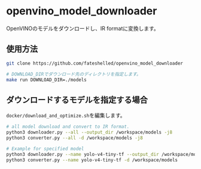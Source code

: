 # openvino_model_downloader

OpenVINOのモデルをダウンロードし、IR formatに変換します。

## 使用方法
```bash
git clone https://github.com/fateshelled/openvino_model_downloader

# DOWNLOAD_DIRでダウンロード先のディレクトリを指定します。
make run DOWNLOAD_DIR=./models
```

## ダウンロードするモデルを指定する場合
`docker/download_and_optimize.sh`を編集します。

```bash
# all model download and convert to IR format.
python3 downloader.py --all --output_dir /workspace/models -j8
python3 converter.py --all -d /workspace/models -j8

# Example for specified model
python3 downloader.py --name yolo-v4-tiny-tf --output_dir /workspace/models
python3 converter.py --name yolo-v4-tiny-tf -d /workspace/models
```
